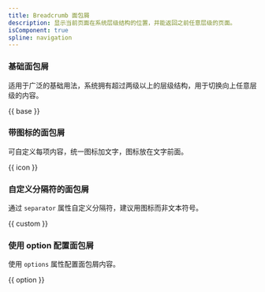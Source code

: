 ```yaml
---
title: Breadcrumb 面包屑
description: 显示当前页面在系统层级结构的位置，并能返回之前任意层级的页面。
isComponent: true
spline: navigation
---
```


### 基础面包屑
适用于广泛的基础用法，系统拥有超过两级以上的层级结构，用于切换向上任意层级的内容。

{{ base }}

### 带图标的面包屑
可自定义每项内容，统一图标加文字，图标放在文字前面。

{{ icon }}

### 自定义分隔符的面包屑

通过 `separator` 属性自定义分隔符，建议用图标而非文本符号。

{{ custom }}

<!-- ### 带下拉的面包屑
面包屑支持下拉菜单，带下拉的面包屑分隔符建议避免使用 “ > ”。

{{ dropdown }} -->

### 使用 option 配置面包屑

使用 `options` 属性配置面包屑内容。

{{ option }}
